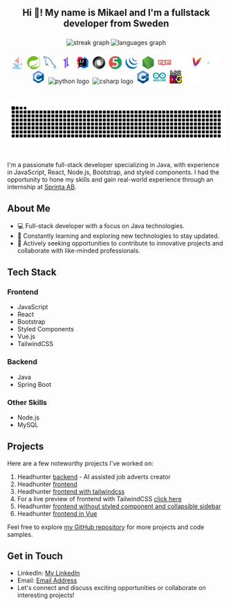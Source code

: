 <h2 align="center">Hi 👋! My name is Mikael and I'm a fullstack developer from Sweden</h2>

###

<div align="center">
  <img src="https://streak-stats.demolab.com?user=MikaelEngvall&locale=en&mode=weekly&theme=dracula&hide_border=false&border_radius=5&date_format=j%20M%5B%20Y%5D" height="150" alt="streak graph"  />
  <img src="https://github-readme-stats.vercel.app/api/top-langs?username=MikaelEngvall&locale=en&hide_title=false&layout=compact&card_width=320&langs_count=5&theme=dracula&hide_border=false" height="150" alt="languages graph"  />
  
###

<div align="center">
  <picture>
  <img src="https://github.com/devicons/devicon/blob/v2.16.0/icons/java/java-original.svg" unselectable="on" height="30" alt="java logo"  />
  <img width="12" />
  </picture>
  <picture>
  <img src="https://github.com/devicons/devicon/blob/v2.16.0/icons/spring/spring-original.svg" height="30" alt="spring logo"  />
  <img width="12" />
  </picture>
  <picture>
  <img src="https://github.com/devicons/devicon/blob/v2.16.0/icons/mysql/mysql-original.svg" height="30" alt="mySql logo"  />
  <img width="12" />
  </picture>
  <picture>
  <img src="https://github.com/devicons/devicon/blob/v2.16.0/icons/axios/axios-plain.svg" height="30" alt="axios logo"  />
  <img width="12" />
  </picture>
  <picture>
  <img src="https://github.com/devicons/devicon/blob/v2.16.0/icons/intellij/intellij-original.svg" height="30" alt="intellij logo"  />
  <img width="12" />
  </picture>
  <picture>
  <img src="https://github.com/devicons/devicon/blob/v2.16.0/icons/json/json-original.svg" height="30" alt="json logo"  />
  <img width="12" />  
  </picture>
  <picture>
  <img src="https://github.com/devicons/devicon/blob/v2.16.0/icons/junit/junit-original.svg" height="30" alt="junit logo"  />
  <img width="12" />
  </picture>
  <picture>
  <img src="https://github.com/devicons/devicon/blob/v2.16.0/icons/jquery/jquery-original.svg" height="30" alt="jquery logo"  />
  <img width="12" />
  </picture>
  <picture>
  <img src="https://github.com/devicons/devicon/blob/v2.16.0/icons/nodejs/nodejs-original.svg" height="30" alt="node.js logo"  />
  <img width="12" /> 
  </picture>
  <picture>
  <img src="https://github.com/devicons/devicon/blob/v2.16.0/icons/npm/npm-original-wordmark.svg" height="30" alt="npm logo"  />
  <img width="12" /> 
  </picture>
  <picture>
  <img src="icons8-chatgpt-50.png" height="30" alt="opeai logo"  />
  <img width="12" />
  </picture>
  <picture>
  <img src="https://github.com/devicons/devicon/blob/v2.16.0/icons/maven/maven-original.svg" height="30" alt="maven logo"  />
  <img width="12" />
  </picture>
  </picture>
  <picture>
  <img src="https://github.com/devicons/devicon/blob/v2.16.0/icons/tailwindcss/tailwindcss-original-wordmark.svg" height="30" alt="tailwind logo"  />
  <img width="12" />
  </picture>
  <picture>
  <img src="https://github.com/devicons/devicon/blob/v2.16.0/icons/c/c-original.svg" height="30" alt="c logo"  />
  <img width="12" />
  </picture>
  <picture>
  <img src="https://cdn.jsdelivr.net/gh/devicons/devicon/icons/python/python-original.svg" height="30" alt="python logo"  />
  <img width="12" />
  </picture>
  <picture>
  <img src="https://cdn.jsdelivr.net/gh/devicons/devicon/icons/csharp/csharp-original.svg" height="30" alt="csharp logo"  />
  <img width="12" />
  </picture>
  <picture>
  <img src="https://github.com/devicons/devicon/blob/v2.16.0/icons/cplusplus/cplusplus-original.svg" height="30" alt="c++ logo"  />
  <img width="12" />
  </picture>
  <picture>
  <img src="https://github.com/devicons/devicon/blob/v2.16.0/icons/arduino/arduino-original-wordmark.svg" height="30" alt="arduino logo"  />
  <img width="12" />
  </picture>
  <picture>
  <img src="https://github.com/devicons/devicon/blob/v2.16.0/icons/msdos/msdos-original.svg" height="30" alt="msdos logo"  />
  <img width="12" />
  </picture>
  <picture>
  <img src="icons8-github-50.png" height="30" alt="github logo"  />
  <img width="12" />
  </picture>
</div>
 
###

<br clear="both">
<div align="center">
  <picture>
<img src="https://raw.githubusercontent.com/MikaelEngvall/MikaelEngvall/output/snake.svg" alt="Snake animation" />
    </picture>
</div>
<div align="left">
  
###

I'm a passionate full-stack developer specializing in Java, with experience in JavaScript, React, Node.js, Bootstrap, and styled components. I had the opportunity to hone my skills and gain real-world experience through an internship at [Sprinta AB](https://sprinta.se).

## About Me

- 💻 Full-stack developer with a focus on Java technologies.
- 🌱 Constantly learning and exploring new technologies to stay updated.
- 🚀 Actively seeking opportunities to contribute to innovative projects and collaborate with like-minded professionals.

## Tech Stack
### Frontend

- JavaScript
- React
- Bootstrap
- Styled Components
- Vue.js
- TailwindCSS

### Backend

- Java
- Spring Boot

### Other Skills

- Node.js
- MySQL

## Projects

Here are a few noteworthy projects I've worked on:
1. Headhunter [backend](https://github.com/MikaelEngvall/headhunter-backend) - AI assisted job adverts creator
2. Headhunter [frontend](https://github.com/MikaelEngvall/headhunter-frontend)
3. Headhunter [frontend with tailwindcss](https://github.com/MikaelEngvall/HeadhunterWithTailwind)
4. For a live preview of frontend with TailwindCSS [click here](https://headhunterwithtailwind.onrender.com/)
5. Headhunter [frontend without styled component and collapsible sidebar](https://github.com/MikaelEngvall/headhunter-sidebare-final)
6. Headhunter [frontend in Vue](https://github.com/MikaelEngvall/vue-headhunter-init)

Feel free to explore [my GitHub repository](https://github.com/MikaelEngvall) for more projects and code samples.

## Get in Touch

- LinkedIn: [My LinkedIn](https://www.linkedin.com/in/mikaelengvall/)
- Email: [Email Address](mailto:mikael.engvall.me@gmail.com)
- Let's connect and discuss exciting opportunities or collaborate on interesting projects!
</div>

<!---
MikaelEngvall/MikaelEngvall is a ✨ special ✨ repository because its `README.md` (this file) appears on your GitHub profile.
- 🎓 Pursuing excellence in software development through hands-on experience and continuous education.
You can click the Preview link to take a look at your changes.
--->
